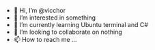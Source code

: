 - 👋 Hi, I’m @vicchor
- 👀 I’m interested in something
- 🌱 I’m currently learning Ubuntu terminal and C#
- 💞️ I’m looking to collaborate on nothing
- 📫 How to reach me ...

<!---
vicchor/vicchor is a ✨ special ✨ repository because its `README.md` (this file) appears on your GitHub profile.
You can click the Preview link to take a look at your changes.
--->

